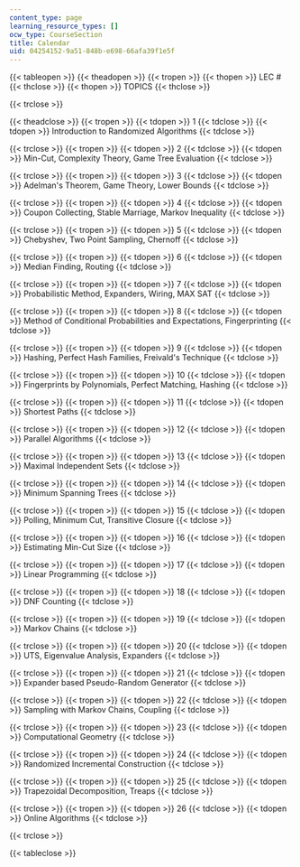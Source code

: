 ```yaml
---
content_type: page
learning_resource_types: []
ocw_type: CourseSection
title: Calendar
uid: 04254152-9a51-848b-e698-66afa39f1e5f
---
```


{{< tableopen >}}
{{< theadopen >}}
{{< tropen >}}
{{< thopen >}}
LEC #
{{< thclose >}}
{{< thopen >}}
TOPICS
{{< thclose >}}

{{< trclose >}}

{{< theadclose >}}
{{< tropen >}}
{{< tdopen >}}
1
{{< tdclose >}}
{{< tdopen >}}
Introduction to Randomized Algorithms
{{< tdclose >}}

{{< trclose >}}
{{< tropen >}}
{{< tdopen >}}
2
{{< tdclose >}}
{{< tdopen >}}
Min-Cut, Complexity Theory, Game Tree Evaluation
{{< tdclose >}}

{{< trclose >}}
{{< tropen >}}
{{< tdopen >}}
3
{{< tdclose >}}
{{< tdopen >}}
Adelman's Theorem, Game Theory, Lower Bounds
{{< tdclose >}}

{{< trclose >}}
{{< tropen >}}
{{< tdopen >}}
4
{{< tdclose >}}
{{< tdopen >}}
Coupon Collecting, Stable Marriage, Markov Inequality
{{< tdclose >}}

{{< trclose >}}
{{< tropen >}}
{{< tdopen >}}
5
{{< tdclose >}}
{{< tdopen >}}
Chebyshev, Two Point Sampling, Chernoff
{{< tdclose >}}

{{< trclose >}}
{{< tropen >}}
{{< tdopen >}}
6
{{< tdclose >}}
{{< tdopen >}}
Median Finding, Routing
{{< tdclose >}}

{{< trclose >}}
{{< tropen >}}
{{< tdopen >}}
7
{{< tdclose >}}
{{< tdopen >}}
Probabilistic Method, Expanders, Wiring, MAX SAT
{{< tdclose >}}

{{< trclose >}}
{{< tropen >}}
{{< tdopen >}}
8
{{< tdclose >}}
{{< tdopen >}}
Method of Conditional Probabilities and Expectations, Fingerprinting
{{< tdclose >}}

{{< trclose >}}
{{< tropen >}}
{{< tdopen >}}
9
{{< tdclose >}}
{{< tdopen >}}
Hashing, Perfect Hash Families, Freivald's Technique
{{< tdclose >}}

{{< trclose >}}
{{< tropen >}}
{{< tdopen >}}
10
{{< tdclose >}}
{{< tdopen >}}
Fingerprints by Polynomials, Perfect Matching, Hashing
{{< tdclose >}}

{{< trclose >}}
{{< tropen >}}
{{< tdopen >}}
11
{{< tdclose >}}
{{< tdopen >}}
Shortest Paths
{{< tdclose >}}

{{< trclose >}}
{{< tropen >}}
{{< tdopen >}}
12
{{< tdclose >}}
{{< tdopen >}}
Parallel Algorithms
{{< tdclose >}}

{{< trclose >}}
{{< tropen >}}
{{< tdopen >}}
13
{{< tdclose >}}
{{< tdopen >}}
Maximal Independent Sets
{{< tdclose >}}

{{< trclose >}}
{{< tropen >}}
{{< tdopen >}}
14
{{< tdclose >}}
{{< tdopen >}}
Minimum Spanning Trees
{{< tdclose >}}

{{< trclose >}}
{{< tropen >}}
{{< tdopen >}}
15
{{< tdclose >}}
{{< tdopen >}}
Polling, Minimum Cut, Transitive Closure
{{< tdclose >}}

{{< trclose >}}
{{< tropen >}}
{{< tdopen >}}
16
{{< tdclose >}}
{{< tdopen >}}
Estimating Min-Cut Size
{{< tdclose >}}

{{< trclose >}}
{{< tropen >}}
{{< tdopen >}}
17
{{< tdclose >}}
{{< tdopen >}}
Linear Programming
{{< tdclose >}}

{{< trclose >}}
{{< tropen >}}
{{< tdopen >}}
18
{{< tdclose >}}
{{< tdopen >}}
DNF Counting
{{< tdclose >}}

{{< trclose >}}
{{< tropen >}}
{{< tdopen >}}
19
{{< tdclose >}}
{{< tdopen >}}
Markov Chains
{{< tdclose >}}

{{< trclose >}}
{{< tropen >}}
{{< tdopen >}}
20
{{< tdclose >}}
{{< tdopen >}}
UTS, Eigenvalue Analysis, Expanders
{{< tdclose >}}

{{< trclose >}}
{{< tropen >}}
{{< tdopen >}}
21
{{< tdclose >}}
{{< tdopen >}}
Expander based Pseudo-Random Generator
{{< tdclose >}}

{{< trclose >}}
{{< tropen >}}
{{< tdopen >}}
22
{{< tdclose >}}
{{< tdopen >}}
Sampling with Markov Chains, Coupling
{{< tdclose >}}

{{< trclose >}}
{{< tropen >}}
{{< tdopen >}}
23
{{< tdclose >}}
{{< tdopen >}}
Computational Geometry
{{< tdclose >}}

{{< trclose >}}
{{< tropen >}}
{{< tdopen >}}
24
{{< tdclose >}}
{{< tdopen >}}
Randomized Incremental Construction
{{< tdclose >}}

{{< trclose >}}
{{< tropen >}}
{{< tdopen >}}
25
{{< tdclose >}}
{{< tdopen >}}
Trapezoidal Decomposition, Treaps
{{< tdclose >}}

{{< trclose >}}
{{< tropen >}}
{{< tdopen >}}
26
{{< tdclose >}}
{{< tdopen >}}
Online Algorithms
{{< tdclose >}}

{{< trclose >}}

{{< tableclose >}}